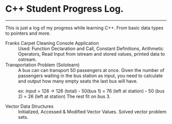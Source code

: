 # C++ Student Progress Log.
<hr/>
<p> 
This is just a log of my progress while learning C++. From basic data types to pointers and more.
</p>
<dl>
    <dt>Franks Carpet Cleaning Console Application</dt>
    <dd>
      Used: Function Declaration and Call, Constant Definitions, Arithmetic Operators, Read Input from istream and stored values, printed data to ostream.
    </dd>
    <dt> Transportation Problem (Sololearn) </dt>
    <dd>
        A bus can can transport 50 passengers at once. Given the number of passengers waiting in the bus station as input, you need to calculate and output how many empty seats the last bus will have.
        <p> ex: input = 126 -> 126 (total) - 50(bus 1) = 76 (left at station) - 50 (bus 2) = 26 (left at station) The rest fit on bus 3. </p>
    </dd>
    <dt>Vector Data Structures</dt>
    <dd>
        Initialized, Accessed & Modified Vector Values.
        Solved vector problem sets.
    </dd>
</dl>
